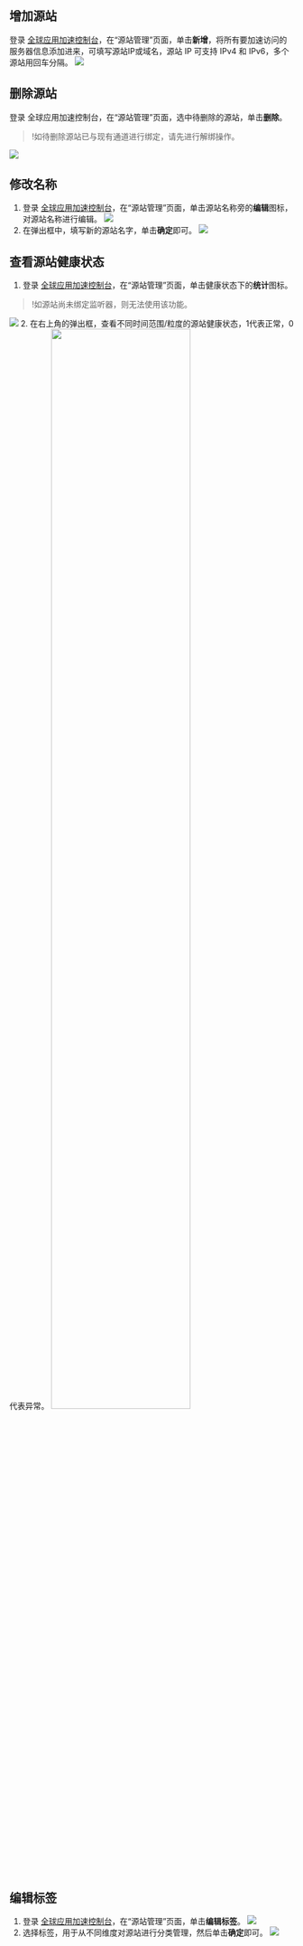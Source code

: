 ## 增加源站
登录 [全球应用加速控制台](https://console.cloud.tencent.com/gaap)，在“源站管理”页面，单击**新增**，将所有要加速访问的服务器信息添加进来，可填写源站IP或域名，源站 IP 可支持 IPv4 和 IPv6，多个源站用回车分隔。
 ![](https://main.qcloudimg.com/raw/f986b3a20a1c0d56be45ab8cd4064040.png)

## 删除源站
登录 全球应用加速控制台，在“源站管理”页面，选中待删除的源站，单击**删除**。
>!如待删除源站已与现有通道进行绑定，请先进行解绑操作。
> 
![](https://main.qcloudimg.com/raw/c591814a6a62813833c08b68ff8d8ea2.png)
 
## 修改名称
1.	登录 [全球应用加速控制台](https://console.cloud.tencent.com/gaap)，在“源站管理”页面，单击源站名称旁的**编辑**图标，对源站名称进行编辑。
![](https://main.qcloudimg.com/raw/25444f264bf914175a86e0933ea3654c.png)
2.	在弹出框中，填写新的源站名字，单击**确定**即可。
 ![](https://main.qcloudimg.com/raw/1616e5fd2e8043924f99a16a11a9ec64.png)

## 查看源站健康状态
1.	登录 [全球应用加速控制台](https://console.cloud.tencent.com/gaap)，在“源站管理”页面，单击健康状态下的**统计**图标。
>!如源站尚未绑定监听器，则无法使用该功能。
>
![](https://main.qcloudimg.com/raw/bf9e90955fe8511fa3be4d8ae4dfc4cd.png)
2.	在右上角的弹出框，查看不同时间范围/粒度的源站健康状态，1代表正常，0代表异常。
<img src="https://main.qcloudimg.com/raw/0efb8e67c662f26c00a241edf8f03d44.png" width="70%">

 

## 编辑标签
1.	登录 [全球应用加速控制台](https://console.cloud.tencent.com/gaap)，在“源站管理”页面，单击**编辑标签**。
 ![](https://main.qcloudimg.com/raw/cce3e88aee41d021d5d483fd87419a1f.png)
2.	选择标签，用于从不同维度对源站进行分类管理，然后单击**确定**即可。
 ![](https://main.qcloudimg.com/raw/16d0bdf88b2c0ec31cd3df0671083b55.png)
